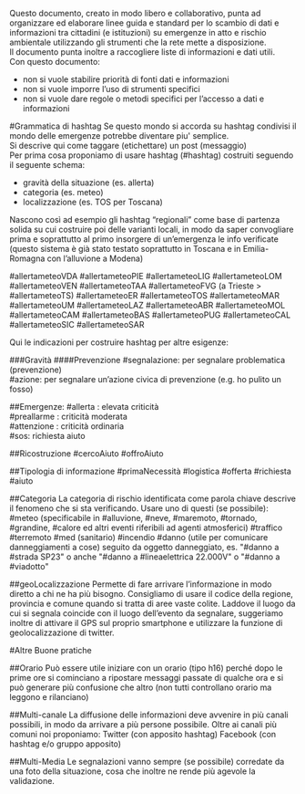 Questo documento, creato in modo libero e collaborativo, punta ad organizzare ed elaborare linee guida e standard per lo scambio di dati e informazioni tra cittadini (e istituzioni) su emergenze in atto e rischio ambientale utilizzando gli strumenti che la rete mette a disposizione.  
Il documento punta inoltre a raccogliere liste di informazioni e dati utili.  
Con questo documento:
* non si vuole stabilire priorità di fonti dati e informazioni
* non si vuole imporre l’uso di strumenti specifici 
* non si vuole dare regole o metodi specifici per l’accesso a dati e informazioni

#Grammatica di hashtag 
Se questo mondo si accorda su hashtag condivisi il mondo delle emergenze potrebbe diventare piu' semplice.  
Si descrive qui come taggare (etichettare) un post (messaggio)  
Per prima cosa proponiamo di usare hashtag (#hashtag) costruiti seguendo il seguente schema:  
* gravità della situazione (es. allerta)
* categoria (es. meteo)
* localizzazione (es. TOS per Toscana)

Nascono così ad esempio gli hashtag “regionali” come base di partenza solida su cui costruire poi delle varianti locali, in modo da saper convogliare prima e soprattutto al primo insorgere di un’emergenza le info verificate (questo sistema è già stato testato soprattutto in Toscana e in Emilia-Romagna con l’alluvione a Modena) 

\#allertameteoVDA
\#allertameteoPIE
\#allertameteoLIG
\#allertameteoLOM
\#allertameteoVEN
\#allertameteoTAA
\#allertameteoFVG (a Trieste > #allertameteoTS)
\#allertameteoER
\#allertameteoTOS
\#allertameteoMAR
\#allertameteoUM
\#allertameteoLAZ
\#allertameteoABR
\#allertameteoMOL
\#allertameteoCAM
\#allertameteoBAS
\#allertameteoPUG
\#allertameteoCAL
\#allertameteoSIC
\#allertameteoSAR

Qui le indicazioni per costruire hashtag per altre esigenze:

###Gravità
####Prevenzione
\#segnalazione: per segnalare problematica (prevenzione)  
\#azione: per segnalare un’azione civica di prevenzione (e.g. ho pulito un fosso)  

##Emergenze:
\#allerta : elevata criticità  
\#preallarme : criticità moderata  
\#attenzione : criticità ordinaria  
\#sos: richiesta aiuto  

##Ricostruzione
\#cercoAiuto
\#offroAiuto

##Tipologia di informazione
\#primaNecessità
\#logistica
\#offerta
\#richiesta
\#aiuto

##Categoria
La categoria di rischio identificata come parola chiave descrive il fenomeno che si sta verificando. Usare uno di questi (se possibile):  
\#meteo (specificabile in #alluvione, #neve, #maremoto, #tornado, #grandine, #calore ed altri eventi riferibili ad agenti atmosferici)
\#traffico
\#terremoto
\#med (sanitario)
\#incendio
\#danno (utile per comunicare danneggiamenti a cose) seguito da oggetto danneggiato, es. "#danno a #strada SP23" o anche "#danno a #lineaelettrica 22.000V" o "#danno a #viadotto" 


##geoLocalizzazione
Permette di fare arrivare l’informazione in modo diretto a chi ne ha più bisogno.
Consigliamo di usare il codice della regione, provincia e comune quando si tratta di aree vaste colite.
Laddove il luogo da cui si segnala coincide con il luogo dell’evento da segnalare, suggeriamo inoltre di attivare il GPS sul proprio smartphone e utilizzare la funzione di geolocalizzazione di twitter.

#Altre Buone pratiche

##Orario
Può essere utile iniziare con un orario (tipo h16) perché dopo le prime ore si cominciano a ripostare messaggi passate di qualche ora e si può generare più confusione che altro (non tutti controllano orario ma leggono e rilanciano)

##Multi-canale
La diffusione delle informazioni deve avvenire in più canali possibili, in modo da arrivare a più persone possibile.
Oltre ai canali più comuni noi proponiamo:
Twitter (con apposito hashtag)
Facebook (con hashtag e/o gruppo apposito)

##Multi-Media
Le segnalazioni vanno sempre (se possibile) corredate da una foto della situazione, cosa che inoltre ne rende più agevole la validazione.
